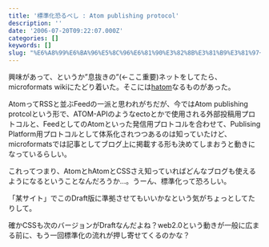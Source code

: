 ```yaml
---
title: '標準化恐るべし : Atom publishing protocol'
description: ''
date: '2006-07-20T09:22:07.000Z'
categories: []
keywords: []
slug: "%E6%A8%99%E6%BA%96%E5%8C%96%E6%81%90%E3%82%8B%E3%81%B9%E3%81%97+%3A+Atom+publishing+protocol"
---
```

興味があって、というか”息抜きの”(←ここ重要)ネットをしてたら、microformats wikiにたどり着いた。そこには[hatom](http://microformats.org/wiki/hatom "hatom - Microformats")なるものがあった。  
  
AtomってRSSと並ぶFeedの一派と思われがちだが、今ではAtom publishing protcolという形で、ATOM-APIのようなectoとかで使用される外部投稿用プロトコルと、FeedとしてのAtomといった発信用プロトコルを合わせて、Publising Platform用プロトコルとして体系化されつつあるのは知っていたけど、microformatsでは記事としてブログ上に掲載する形も決めてしまおうと動きになっているらしい。  
  
これってつまり、AtomとhAtomとCSSさえ知っていればどんなブログも使えるようになるということなんだろうか…。うーん、標準化って恐ろしい。  
  
「某サイト」でこのDraft版に準拠させてもいいかなという気がちょっとしてたりして。

確かCSSも次のバージョンがDraftなんだよね？web2.0という動きが一般に広まる前に、もう一回標準化の流れが押し寄せてくるのかな？
